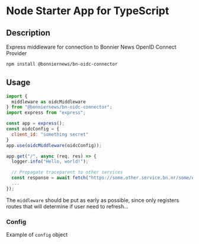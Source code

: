 # Node Starter App for TypeScript

## Description

Express middleware for connection to Bonnier News OpenID Connect Provider

```sh
npm install @bonniernews/bn-oidc-connector
```

## Usage

```js
import {
  middleware as oidcMiddleware
} from "@bonniernews/bn-oidc-connector";
import express from "express";

const app = express();
const oidcConfig = {
  client_id: "something secret"
}
app.use(oidcMiddleware(oidcConfig));

app.get("/", async (req, res) => {
  logger.info("Hello, world!");

  // Propagate traceparent to other services
  const response = await fetch("https://some.other.service.bn.nr/some/endpoint");
  ...
});
```

The `middleware` should be put as early as possible, since only registers routes that will determine if user need to refresh...

### Config
Example of `config` object
